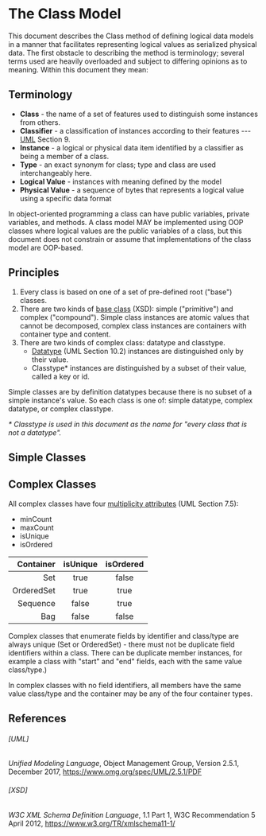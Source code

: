 # The Class Model
This document describes the Class method of defining logical data models in a manner that facilitates
representing logical values as serialized physical data. The first obstacle to describing the
method is terminology; several terms used are heavily overloaded and subject to differing
opinions as to meaning. Within this document they mean:

## Terminology

* **Class** - the name of a set of features used to distinguish some instances from others.
* **Classifier** - a classification of instances according to their features --- [UML](#uml) Section 9.  
* **Instance** - a logical or physical data item identified by a classifier as being a member of a class.
* **Type** - an exact synonym for class; type and class are used interchangeably here.
* **Logical Value** - instances with meaning defined by the model
* **Physical Value** - a sequence of bytes that represents a logical value using a specific data format

In object-oriented programming a class can have public variables, private variables, and methods.
A class model MAY be implemented using OOP classes where logical values are the public variables of a class,
but this document does not constrain or assume that implementations of the class model are OOP-based.

## Principles
1. Every class is based on one of a set of pre-defined root ("base") classes.
2. There are two kinds of [base class](https://www.w3.org/TR/xmlschema11-1/#Type_Definition_Summary)
(XSD): simple ("primitive") and complex ("compound"). Simple class instances are atomic values that
cannot be decomposed, complex class instances are containers with container type and content.
3. There are two kinds of complex class: datatype and classtype.
    * [Datatype](#uml) (UML Section 10.2) instances are distinguished only by their value.
    * Classtype* instances are distinguished by a subset of their value, called a key or id.

Simple classes are by definition datatypes because there is no subset of a simple instance's
value.  So each class is one of: simple datatype, complex datatype, or complex classtype.

 *\* Classtype is used in this document as the name for "every class that is not a datatype".*

## Simple Classes

## Complex Classes

All complex classes have four [multiplicity attributes](#uml) (UML Section 7.5):
* minCount
* maxCount
* isUnique
* isOrdered

|  Container | isUnique | isOrdered |
|-----------:|:--------:|:---------:|
|        Set |   true   |   false   |
| OrderedSet |   true   |   true    |
|   Sequence |  false   |   true    |
|        Bag |  false   |   false   |

Complex classes that enumerate fields by identifier and class/type are always unique (Set or OrderedSet) -
there must not be duplicate field identifiers within a class. There can be duplicate member instances,
for example a class with "start" and "end" fields, each with the same value class/type.)

In complex classes with no field identifiers, all members have the same value class/type and the container
may be any of the four container types.


## References
###### [UML]

*Unified Modeling Language*, Object Management Group, Version 2.5.1, December 2017,
https://www.omg.org/spec/UML/2.5.1/PDF

###### [XSD]

*W3C XML Schema Definition Language*, 1.1 Part 1, W3C Recommendation 5 April 2012,
https://www.w3.org/TR/xmlschema11-1/